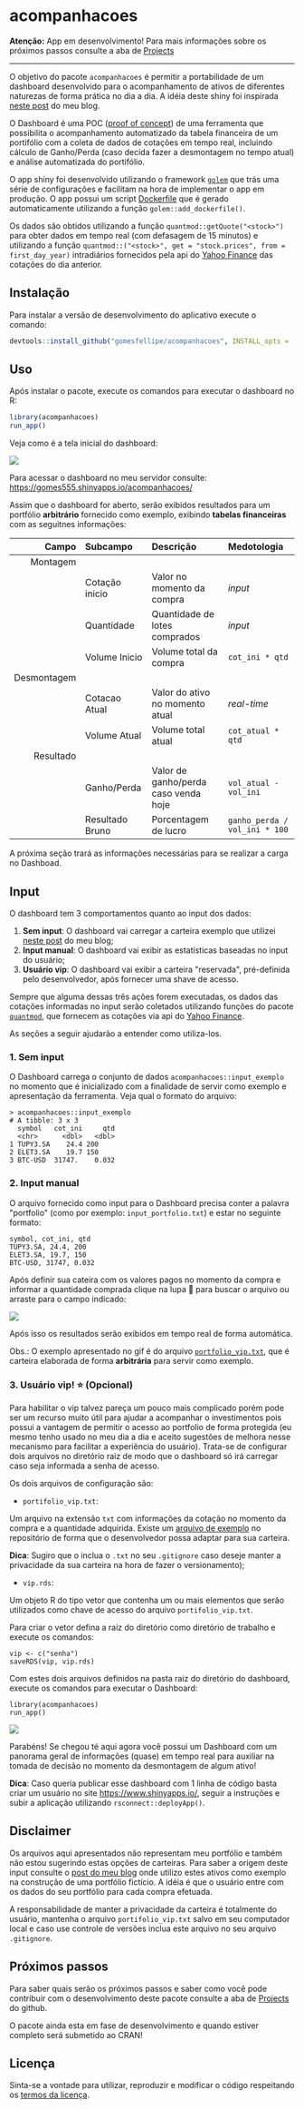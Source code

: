 
# acompanhacoes

**Atenção:** App em desenvolvimento! Para mais informações sobre os próximos passos consulte a aba de [Projects](https://github.com/gomesfellipe/acompanhacoes/projects)

---

O objetivo do pacote `acompanhacoes` é permitir a portabilidade de um dashboard desenvolvido para o acompanhamento de ativos de diferentes naturezas de forma prática no dia a dia. A idéia deste shiny foi inspirada [neste post](https://gomesfellipe.github.io/post/2020-03-25-investment-alert/investment-alert/) do meu blog. 

O Dashboard é uma POC ([proof of concept](https://en.wikipedia.org/wiki/Proof_of_concept)) de uma ferramenta que possibilita o acompanhamento automatizado da tabela financeira de um portifólio com a coleta de dados de cotações em tempo real, incluindo cálculo de Ganho/Perda (caso decida fazer a desmontagem no tempo atual) e análise automatizada do portifólio.

O app shiny foi desenvolvido utilizando o framework [`golem`](https://thinkr-open.github.io/golem/index.html) que trás uma série de configurações e facilitam na hora de implementar o app em produção. O app possui um script [Dockerfile](https://github.com/gomesfellipe/acompanhacoes/blob/master/Dockerfile) que é gerado automaticamente utilizando a função `golem::add_dockerfile()`.

Os dados são obtidos utilizando a função `quantmod::getQuote("<stock>")` para obter dados em tempo real (com defasagem de 15 minutos) e utilizando a função `quantmod::("<stock>", get = "stock.prices", from = first_day_year)` intradiários fornecidos pela api do [Yahoo Finance](https://finance.yahoo.com/) das cotações do dia anterior. 

## Instalação

Para instalar a versão de desenvolvimento do aplicativo execute o comando:

``` r
devtools::install_github("gomesfellipe/acompanhacoes", INSTALL_opts = '--no-lock')
```

## Uso

Após instalar o pacote, execute os comandos para executar o dashboard no R:

``` r
library(acompanhacoes)
run_app()
```
Veja como é a tela inicial do dashboard:

![](inst/app/www/tela_inicial.png)

Para acessar o dashboard no meu servidor consulte: <https://gomes555.shinyapps.io/acompanhacoes/>

Assim que o dashboard for aberto, serão exibidos resultados para um portfólio __arbitrário__ fornecido como exemplo, exibindo **tabelas financeiras** com as seguitnes informações:

| Campo       | Subcampo        | Descrição                            | Medotologia                   |
| ----------: | :-------------- | :----------------------------------- | :---------------------------- |
| Montagem    |                 |                                      |                               |
|             | Cotação inicio  | Valor no momento da compra           | *input*                       |
|             | Quantidade      | Quantidade de lotes comprados        | *input*                       |
|             | Volume Inicio   | Volume total da compra               | `cot_ini * qtd`               |
| Desmontagem |                 |                                      |                               |
|             | Cotacao Atual   | Valor do ativo no momento atual      | *real-time*                   |
|             | Volume Atual    | Volume total atual                   | `cot_atual * qtd`             |
| Resultado   |                 |                                      |                               |
|             | Ganho/Perda     | Valor de ganho/perda caso venda hoje | `vol_atual - vol_ini`         |
|             | Resultado Bruno | Porcentagem de lucro                 | `ganho_perda / vol_ini * 100` |

A próxima seção trará as informações necessárias para se realizar a carga no Dashboad.

## Input

O dashboard tem 3 comportamentos quanto ao input dos dados:

1. **Sem input**: O dashboard vai carregar a carteira exemplo que utilizei [neste post](https://gomesfellipe.github.io/post/2020-03-25-investment-alert/investment-alert/) do meu blog;
2. **Input manual**: O dashboard vai exibir as estatísticas baseadas no input do usuário;
3. **Usuário vip**: O dashboard vai exibir a carteira "reservada", pré-definida pelo desenvolvedor, após fornecer uma shave de acesso. 

Sempre que alguma dessas três ações forem executadas, os dados das cotações informadas no input serão coletados utilizando funções do pacote [`quantmod`](https://cran.r-project.org/web/packages/quantmod/), que fornecem as cotações via api do [Yahoo Finance](https://finance.yahoo.com/).

As seções a seguir ajudarão a entender como utiliza-los.

### 1. Sem input

O Dashboard carrega o conjunto de dados `acompanhacoes::input_exemplo` no momento que é inicializado com a finalidade de servir como exemplo e apresentação da ferramenta. Veja qual o formato do arquivo:

```
> acompanhacoes::input_exemplo
# A tibble: 3 x 3
  symbol   cot_ini     qtd
  <chr>      <dbl>   <dbl>
1 TUPY3.SA    24.4 200    
2 ELET3.SA    19.7 150    
3 BTC-USD  31747.    0.032
```

### 2. Input manual

O arquivo fornecido como input para o Dashboard precisa conter a palavra "portfolio" (como por exemplo: `input_portfolio.txt`) e estar no seguinte formato:

```
symbol, cot_ini, qtd
TUPY3.SA, 24.4, 200    
ELET3.SA, 19.7, 150    
BTC-USD, 31747, 0.032
```

Após definir sua cateira com os valores pagos no momento da compra e informar a quantidade comprada clique na lupa 🔎 para buscar o arquivo ou arraste para o campo indicado:

![](inst/app/www/input_manual.gif)

Após isso os resultados serão exibidos em tempo real de forma automática. 

Obs.: O exemplo apresentado no gif é do arquivo [`portfolio_vip.txt`](https://github.com/gomesfellipe/acompanhacoes/blob/master/portfolio_vip.txt), que é carteira elaborada de forma **arbitrária** para servir como exemplo.

### 3. Usuário vip! ⭐  (Opcional)

Para habilitar o vip talvez pareça um pouco mais complicado porém pode ser um recurso muito útil para ajudar a acompanhar o investimentos pois possui a vantagem de permitir o acesso ao portfolio de forma protegida (eu mesmo tenho usado no meu dia a dia e aceito sugestões de melhora nesse mecanismo para facilitar a experiência do usuário). Trata-se de configurar dois arquivos no diretório raiz de modo que o dashboard só irá carregar caso seja informada a senha de acesso. 

Os dois arquivos de configuração são:

* `portifolio_vip.txt`:

Um arquivo na extensão `txt` com informações da cotação no momento da compra e a quantidade adquirida. Existe um [arquivo de exemplo](https://github.com/gomesfellipe/acompanhacoes/blob/master/portfolio_vip.txt) no repositório de forma que o desenvolvedor possa adaptar para sua carteira. 

**Dica**: Sugiro que o inclua o `.txt` no seu `.gitignore` caso deseje manter a privacidade da sua carteira na hora de fazer o versionamento);

* `vip.rds`:

Um objeto R do tipo vetor que contenha um ou mais elementos que serão utilizados como chave de acesso do arquivo `portifolio_vip.txt`.

Para criar o vetor defina a raíz do diretório como diretório de trabalho e execute os comandos:

```
vip <- c("senha")
saveRDS(vip, vip.rds)
```

Com estes dois arquivos definidos na pasta raiz do diretório do dashboard, execute os comandos para executar o Dashboard:

```
library(acompanhacoes)
run_app()
```

![](inst/app/www/input_vip.gif)

Parabéns! Se chegou té aqui agora você possui um Dashboard com um panorama geral de informações (quase) em tempo real para auxiliar na tomada de decisão no momento da desmontagem de algum ativo!

**Dica**: Caso queria publicar esse dashboard com 1 linha de código basta criar um usuário no site <https://www.shinyapps.io/>, seguir a instruções e subir a aplicação utilizando `rsconnect::deployApp()`.

## Disclaimer

Os arquivos aqui apresentados não representam meu portfólio e também não estou sugerindo estas opções de carteiras. Para saber a origem deste input consulte o [post do meu blog](https://gomesfellipe.github.io/post/2020-03-25-investment-alert/investment-alert/) onde utilizo estes ativos como exemplo na construção de uma portfólio fictício. A idéia é que o usuário entre com os dados do seu portfólio para cada compra efetuada.

A responsabilidade de manter a privacidade da carteira é totalmente do usuário, mantenha o arquivo `portifolio_vip.txt` salvo em seu computador local e caso use controle de versões inclua este arquivo no seu arquivo `.gitignore`.

## Próximos passos

Para saber quais serão os próximos passos e saber como você pode contribuir com o desenvolvimento deste pacote consulte a aba de [Projects](https://github.com/gomesfellipe/acompanhacoes/projects) do github.

O pacote ainda esta em fase de desenvolvimento e quando estiver completo será submetido ao CRAN!

## Licença

Sinta-se a vontade para utilizar, reproduzir e modificar o código respeitando os [termos da licença](https://github.com/gomesfellipe/acompanhacoes/blob/master/LICENSE.md). 
